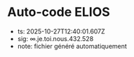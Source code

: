 # Auto-code ELIOS
- ts: 2025-10-27T12:40:01.607Z
- sig: ∞.je.toi.nous.432.528
- note: fichier généré automatiquement
